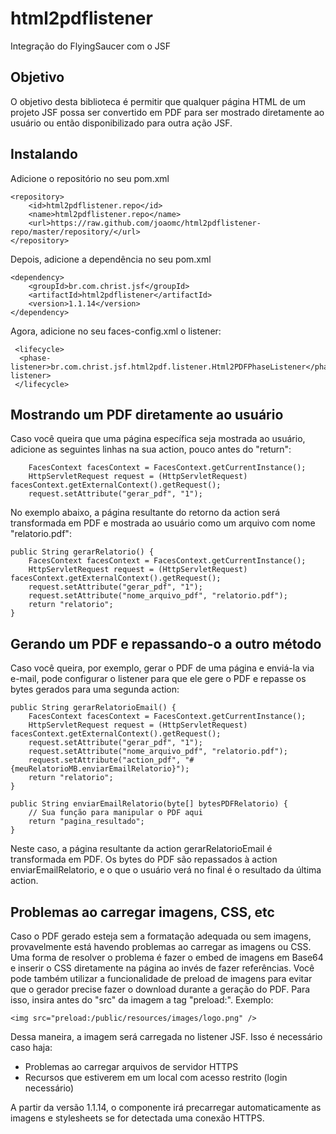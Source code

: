 html2pdflistener
================

Integração do FlyingSaucer com o JSF

Objetivo
--------

O objetivo desta biblioteca é permitir que qualquer página HTML de um projeto
JSF possa ser convertido em PDF para ser mostrado diretamente ao usuário ou
então disponibilizado para outra ação JSF.

Instalando
--------

Adicione o repositório no seu pom.xml

    <repository>
        <id>html2pdflistener.repo</id>
        <name>html2pdflistener.repo</name>
        <url>https://raw.github.com/joaomc/html2pdflistener-repo/master/repository/</url>
    </repository>

Depois, adicione a dependência no seu pom.xml

    <dependency>
        <groupId>br.com.christ.jsf</groupId>
        <artifactId>html2pdflistener</artifactId>
        <version>1.1.14</version>
    </dependency>

Agora, adicione no seu faces-config.xml o listener:

     <lifecycle>
      <phase-listener>br.com.christ.jsf.html2pdf.listener.Html2PDFPhaseListener</phase-listener>
     </lifecycle>

Mostrando um PDF diretamente ao usuário
-------

Caso você queira que uma página específica seja mostrada ao usuário, adicione
as seguintes linhas na sua action, pouco antes do "return":

        FacesContext facesContext = FacesContext.getCurrentInstance();
        HttpServletRequest request = (HttpServletRequest) facesContext.getExternalContext().getRequest();
        request.setAttribute("gerar_pdf", "1");

No exemplo abaixo, a página resultante do retorno da action será transformada em PDF
e mostrada ao usuário como um arquivo com nome "relatorio.pdf":

    public String gerarRelatorio() {
        FacesContext facesContext = FacesContext.getCurrentInstance();
        HttpServletRequest request = (HttpServletRequest) facesContext.getExternalContext().getRequest();
        request.setAttribute("gerar_pdf", "1");
        request.setAttribute("nome_arquivo_pdf", "relatorio.pdf");
        return "relatorio";
    }

Gerando um PDF e repassando-o a outro método
------

Caso você queira, por exemplo, gerar o PDF de uma página e enviá-la via e-mail, 
pode configurar o listener para que ele gere o PDF e repasse os bytes gerados
para uma segunda action:

    public String gerarRelatorioEmail() {
        FacesContext facesContext = FacesContext.getCurrentInstance();
        HttpServletRequest request = (HttpServletRequest) facesContext.getExternalContext().getRequest();
        request.setAttribute("gerar_pdf", "1");
        request.setAttribute("nome_arquivo_pdf", "relatorio.pdf");
        request.setAttribute("action_pdf", "#{meuRelatorioMB.enviarEmailRelatorio}");
        return "relatorio";
    }

    public String enviarEmailRelatorio(byte[] bytesPDFRelatorio) {
        // Sua função para manipular o PDF aqui
        return "pagina_resultado";
    }

Neste caso, a página resultante da action gerarRelatorioEmail é transformada em PDF.
Os bytes do PDF são repassados à action enviarEmailRelatorio, e o que o usuário
verá no final é o resultado da última action.

Problemas ao carregar imagens, CSS, etc
------------------------------

Caso o PDF gerado esteja sem a formatação adequada ou sem imagens, provavelmente está
havendo problemas ao carregar as imagens ou CSS. Uma forma de resolver o problema é
fazer o embed de imagens em Base64 e inserir o CSS diretamente na página ao invés de
fazer referências. Você pode também utilizar a funcionalidade de preload de imagens para
evitar que o gerador precise fazer o download durante a geração do PDF. Para isso, insira
antes do "src" da imagem a tag "preload:". Exemplo:

    <img src="preload:/public/resources/images/logo.png" />

Dessa maneira, a imagem será carregada no listener JSF. Isso é necessário caso haja:

 * Problemas ao carregar arquivos de servidor HTTPS
 * Recursos que estiverem em um local com acesso restrito (login necessário)

A partir da versão 1.1.14, o componente irá precarregar automaticamente as imagens e
stylesheets se for detectada uma conexão HTTPS.



